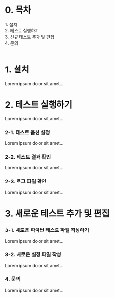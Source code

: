 <!DOCTYPE html>
<html>
<head>
    <title>AutoHQTest 사용 설명서</title>
</head>

<body>
    <h1>0. 목차</h1>
        1. 설치<br>
        2. 테스트 실행하기<br>
        3. 신규 테스트 추가 및 편집 <br>
        4. 문의<br>
        <br>
</body>
<body>

# 1. 설치

Lorem ipsum dolor sit amet...

# 2. 테스트 실행하기

Lorem ipsum dolor sit amet...

### 2-1. 테스트 옵션 설정

Lorem ipsum dolor sit amet...

### 2-2. 테스트 결과 확인

Lorem ipsum dolor sit amet...

### 2-3. 로그 파일 확인

Lorem ipsum dolor sit amet...

# 3. 새로운 테스트 추가 및 편집

### 3-1. 새로운 파이썬 테스트 파일 작성하기

Lorem ipsum dolor sit amet...

### 3-2. 새로운 설정 파일 작성

Lorem ipsum dolor sit amet...

### 4. 문의

Lorem ipsum dolor sit amet...   
</html>
